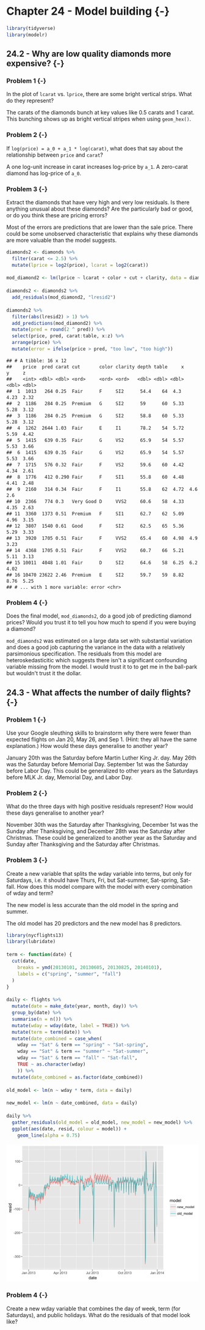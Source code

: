 # Chapter 24 - Model building {-}




```r
library(tidyverse)
library(modelr)
```

## 24.2 - Why are low quality diamonds more expensive? {-}

### Problem 1 {-}

In the plot of `lcarat` vs. `lprice`, there are some bright vertical strips. What do they represent?

The carats of the diamonds bunch at key values like 0.5 carats and 1 carat. This bunching shows up as bright vertical stripes when using `geom_hex()`.

### Problem 2 {-}

If `log(price) = a_0 + a_1 * log(carat)`, what does that say about the relationship between `price` and `carat`?

A one log-unit increase in carat increases log-price by `a_1`. A zero-carat diamond has log-price of `a_0`.

### Problem 3 {-}

Extract the diamonds that have very high and very low residuals. Is there anything unusual about these diamonds? Are the particularly bad or good, or do you think these are pricing errors?

Most of the errors are predictions that are lower than the sale price. There could be some unobserved characteristic that explains why these diamonds are more valuable than the model suggests. 


```r
diamonds2 <- diamonds %>%
  filter(carat <= 2.5) %>%
  mutate(lprice = log2(price), lcarat = log2(carat))

mod_diamond2 <- lm(lprice ~ lcarat + color + cut + clarity, data = diamonds2)

diamonds2 <- diamonds2 %>% 
  add_residuals(mod_diamond2, "lresid2")

diamonds2 %>% 
  filter(abs(lresid2) > 1) %>% 
  add_predictions(mod_diamond2) %>% 
  mutate(pred = round(2 ^ pred)) %>% 
  select(price, pred, carat:table, x:z) %>% 
  arrange(price) %>%
  mutate(error = ifelse(price > pred, "too low", "too high"))
```

```
## # A tibble: 16 x 12
##    price  pred carat cut       color clarity depth table     x     y     z
##    <int> <dbl> <dbl> <ord>     <ord> <ord>   <dbl> <dbl> <dbl> <dbl> <dbl>
##  1  1013   264 0.25  Fair      F     SI2      54.4    64  4.3   4.23  2.32
##  2  1186   284 0.25  Premium   G     SI2      59      60  5.33  5.28  3.12
##  3  1186   284 0.25  Premium   G     SI2      58.8    60  5.33  5.28  3.12
##  4  1262  2644 1.03  Fair      E     I1       78.2    54  5.72  5.59  4.42
##  5  1415   639 0.35  Fair      G     VS2      65.9    54  5.57  5.53  3.66
##  6  1415   639 0.35  Fair      G     VS2      65.9    54  5.57  5.53  3.66
##  7  1715   576 0.32  Fair      F     VS2      59.6    60  4.42  4.34  2.61
##  8  1776   412 0.290 Fair      F     SI1      55.8    60  4.48  4.41  2.48
##  9  2160   314 0.34  Fair      F     I1       55.8    62  4.72  4.6   2.6 
## 10  2366   774 0.3   Very Good D     VVS2     60.6    58  4.33  4.35  2.63
## 11  3360  1373 0.51  Premium   F     SI1      62.7    62  5.09  4.96  3.15
## 12  3807  1540 0.61  Good      F     SI2      62.5    65  5.36  5.29  3.33
## 13  3920  1705 0.51  Fair      F     VVS2     65.4    60  4.98  4.9   3.23
## 14  4368  1705 0.51  Fair      F     VVS2     60.7    66  5.21  5.11  3.13
## 15 10011  4048 1.01  Fair      D     SI2      64.6    58  6.25  6.2   4.02
## 16 10470 23622 2.46  Premium   E     SI2      59.7    59  8.82  8.76  5.25
## # ... with 1 more variable: error <chr>
```

### Problem 4 {-}

Does the final model, `mod_diamonds2`, do a good job of predicting diamond prices? Would you trust it to tell you how much to spend if you were buying a diamond?

`mod_diamonds2` was estimated on a large data set with substantial variation and does a good job capturing the variance in the data with a relatively parsimonious specification. The residuals from this model are heteroskedasticitic which suggests there isn't a significant confounding variable missing from the model. I would trust it to to get me in the ball-park but wouldn't trust it the dollar. 

## 24.3 - What affects the number of daily flights? {-}

### Problem 1 {-}

Use your Google sleuthing skills to brainstorm why there were fewer than expected flights on Jan 20, May 26, and Sep 1. (Hint: they all have the same explanation.) How would these days generalise to another year?

January 20th was the Saturday before Martin Luther King Jr. day. May 26th was the Saturday before Memorial Day. September 1st was the Saturday before Labor Day. This could be generalized to other years as the Saturdays before MLK Jr. day, Memorial Day, and Labor Day. 

### Problem 2 {-}

What do the three days with high positive residuals represent? How would these days generalise to another year?

November 30th was the Saturday after Thanksgiving, December 1st was the Sunday after Thanksgiving, and December 28th was the Saturday after Christmas. These could be generalized to another year as the Saturday and Sunday after Thanksgiving and the Saturday after Christmas. 

### Problem 3 {-}

Create a new variable that splits the wday variable into terms, but only for Saturdays, i.e. it should have Thurs, Fri, but Sat-summer, Sat-spring, Sat-fall. How does this model compare with the model with every combination of wday and term?

The new model is less accurate than the old model in the spring and summer. 

The old model has 20 predictors and the new model has 8 predictors. 


```r
library(nycflights13)
library(lubridate)

term <- function(date) {
  cut(date, 
    breaks = ymd(20130101, 20130605, 20130825, 20140101),
    labels = c("spring", "summer", "fall") 
  )
}

daily <- flights %>% 
  mutate(date = make_date(year, month, day)) %>%
  group_by(date) %>% 
  summarise(n = n()) %>%
  mutate(wday = wday(date, label = TRUE)) %>%
  mutate(term = term(date)) %>%
  mutate(date_combined = case_when(
    wday == "Sat" & term == "spring" ~ "Sat-spring",
    wday == "Sat" & term == "summer" ~ "Sat-summer",
    wday == "Sat" & term == "fall" ~ "Sat-fall",
    TRUE ~ as.character(wday)
    )) %>%
  mutate(date_combined = as.factor(date_combined))

old_model <- lm(n ~ wday * term, data = daily)

new_model <- lm(n ~ date_combined, data = daily)

daily %>% 
  gather_residuals(old_model = old_model, new_model = new_model) %>% 
  ggplot(aes(date, resid, colour = model)) +
    geom_line(alpha = 0.75)
```

<img src="24-model-building_files/figure-html/24-3-3-1.png" width="672" />

### Problem 4 {-}

Create a new wday variable that combines the day of week, term (for Saturdays), and public holidays. What do the residuals of that model look like?

